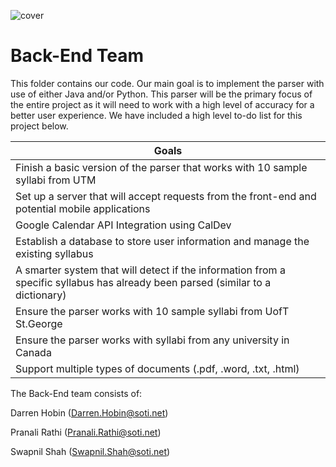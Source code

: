 ![cover](https://proctorexam.com/2015/wp-content/uploads/2016/01/back-end.jpg)

# Back-End Team
This folder contains our code. Our main goal is to implement the parser with use of either Java and/or Python. 
This parser will be the primary focus of the entire project as it will need to work with a high level of accuracy for a better user experience. We have included a high level to-do list for this project below.

| Goals                                                                                                                           |
|---------------------------------------------------------------------------------------------------------------------------------|
| Finish a basic version of the parser that works with 10 sample syllabi from UTM                                                 |
| Set up a server that will accept requests from the front-end and potential mobile applications                                  |
| Google Calendar API Integration using CalDev                                                                                    |
| Establish a database to store user information and manage the existing syllabus                                                 |
| A smarter system that will detect if the information from a specific syllabus has already been parsed (similar to a dictionary) |
| Ensure the parser works with 10 sample syllabi from UofT St.George                                                              |
| Ensure the parser works with syllabi from any university in Canada                                                              |  
| Support multiple types of documents (.pdf, .word, .txt, .html)                                                                  |  
The Back-End team consists of: 

Darren Hobin (Darren.Hobin@soti.net)

Pranali Rathi (Pranali.Rathi@soti.net)

Swapnil Shah (Swapnil.Shah@soti.net)

